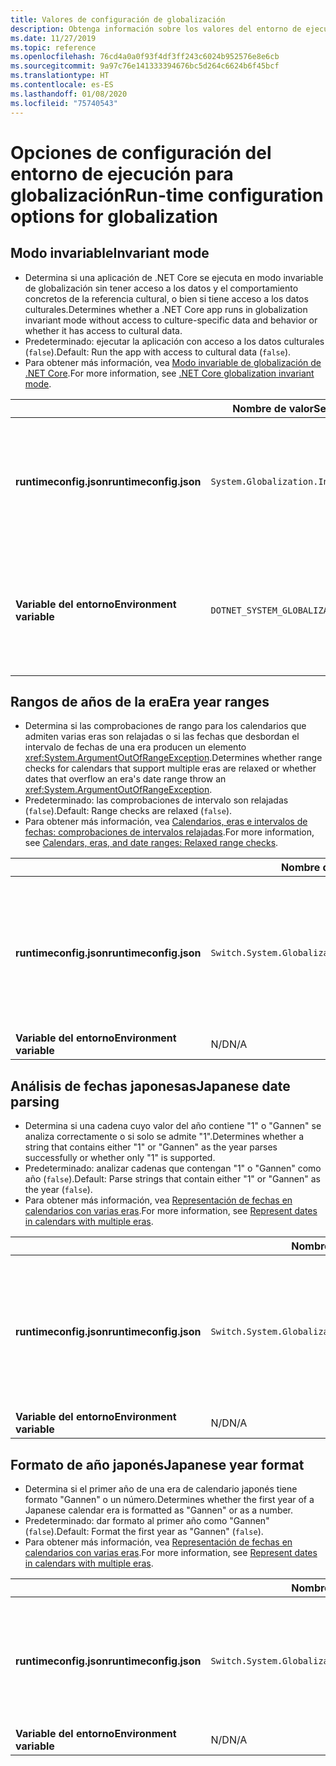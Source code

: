 ```yaml
---
title: Valores de configuración de globalización
description: Obtenga información sobre los valores del entorno de ejecución que configuran aspectos de globalización de una aplicación de .NET Core, por ejemplo, el procedimiento para analizar las fechas japonesas.
ms.date: 11/27/2019
ms.topic: reference
ms.openlocfilehash: 76cd4a0a0f93f4df3ff243c6024b952576e8e6cb
ms.sourcegitcommit: 9a97c76e141333394676bc5d264c6624b6f45bcf
ms.translationtype: HT
ms.contentlocale: es-ES
ms.lasthandoff: 01/08/2020
ms.locfileid: "75740543"
---
```

# <a name="run-time-configuration-options-for-globalization"></a><span data-ttu-id="e843b-103">Opciones de configuración del entorno de ejecución para globalización</span><span class="sxs-lookup"><span data-stu-id="e843b-103">Run-time configuration options for globalization</span></span>

## <a name="invariant-mode"></a><span data-ttu-id="e843b-104">Modo invariable</span><span class="sxs-lookup"><span data-stu-id="e843b-104">Invariant mode</span></span>

- <span data-ttu-id="e843b-105">Determina si una aplicación de .NET Core se ejecuta en modo invariable de globalización sin tener acceso a los datos y el comportamiento concretos de la referencia cultural, o bien si tiene acceso a los datos culturales.</span><span class="sxs-lookup"><span data-stu-id="e843b-105">Determines whether a .NET Core app runs in globalization invariant mode without access to culture-specific data and behavior or whether it has access to cultural data.</span></span>
- <span data-ttu-id="e843b-106">Predeterminado: ejecutar la aplicación con acceso a los datos culturales (`false`).</span><span class="sxs-lookup"><span data-stu-id="e843b-106">Default: Run the app with access to cultural data (`false`).</span></span>
- <span data-ttu-id="e843b-107">Para obtener más información, vea [Modo invariable de globalización de .NET Core](https://github.com/dotnet/runtime/blob/master/docs/design/features/globalization-invariant-mode.md).</span><span class="sxs-lookup"><span data-stu-id="e843b-107">For more information, see [.NET Core globalization invariant mode](https://github.com/dotnet/runtime/blob/master/docs/design/features/globalization-invariant-mode.md).</span></span>

| | <span data-ttu-id="e843b-108">Nombre de valor</span><span class="sxs-lookup"><span data-stu-id="e843b-108">Setting name</span></span> | <span data-ttu-id="e843b-109">Valores</span><span class="sxs-lookup"><span data-stu-id="e843b-109">Values</span></span> |
| - | - | - |
| <span data-ttu-id="e843b-110">**runtimeconfig.json**</span><span class="sxs-lookup"><span data-stu-id="e843b-110">**runtimeconfig.json**</span></span> | `System.Globalization.Invariant` | <span data-ttu-id="e843b-111">`false`: acceder a los datos culturales.</span><span class="sxs-lookup"><span data-stu-id="e843b-111">`false` - access to cultural data</span></span><br/><span data-ttu-id="e843b-112">`true`: ejecutar en modo invariable.</span><span class="sxs-lookup"><span data-stu-id="e843b-112">`true` - run in invariant mode</span></span> |
| <span data-ttu-id="e843b-113">**Variable del entorno**</span><span class="sxs-lookup"><span data-stu-id="e843b-113">**Environment variable**</span></span> | `DOTNET_SYSTEM_GLOBALIZATION_INVARIANT` | <span data-ttu-id="e843b-114">`0`: acceder a los datos culturales.</span><span class="sxs-lookup"><span data-stu-id="e843b-114">`0` - access to cultural data</span></span><br/><span data-ttu-id="e843b-115">`1`: ejecutar en modo invariable.</span><span class="sxs-lookup"><span data-stu-id="e843b-115">`1` - run in invariant mode</span></span> |

## <a name="era-year-ranges"></a><span data-ttu-id="e843b-116">Rangos de años de la era</span><span class="sxs-lookup"><span data-stu-id="e843b-116">Era year ranges</span></span>

- <span data-ttu-id="e843b-117">Determina si las comprobaciones de rango para los calendarios que admiten varias eras son relajadas o si las fechas que desbordan el intervalo de fechas de una era producen un elemento <xref:System.ArgumentOutOfRangeException>.</span><span class="sxs-lookup"><span data-stu-id="e843b-117">Determines whether range checks for calendars that support multiple eras are relaxed or whether dates that overflow an era's date range throw an <xref:System.ArgumentOutOfRangeException>.</span></span>
- <span data-ttu-id="e843b-118">Predeterminado: las comprobaciones de intervalo son relajadas (`false`).</span><span class="sxs-lookup"><span data-stu-id="e843b-118">Default: Range checks are relaxed (`false`).</span></span>
- <span data-ttu-id="e843b-119">Para obtener más información, vea [Calendarios, eras e intervalos de fechas: comprobaciones de intervalos relajadas](../../standard/datetime/working-with-calendars.md#calendars-eras-and-date-ranges-relaxed-range-checks).</span><span class="sxs-lookup"><span data-stu-id="e843b-119">For more information, see [Calendars, eras, and date ranges: Relaxed range checks](../../standard/datetime/working-with-calendars.md#calendars-eras-and-date-ranges-relaxed-range-checks).</span></span>

| | <span data-ttu-id="e843b-120">Nombre de valor</span><span class="sxs-lookup"><span data-stu-id="e843b-120">Setting name</span></span> | <span data-ttu-id="e843b-121">Valores</span><span class="sxs-lookup"><span data-stu-id="e843b-121">Values</span></span> |
| - | - | - |
| <span data-ttu-id="e843b-122">**runtimeconfig.json**</span><span class="sxs-lookup"><span data-stu-id="e843b-122">**runtimeconfig.json**</span></span> | `Switch.System.Globalization.EnforceJapaneseEraYearRanges` | <span data-ttu-id="e843b-123">`false`: comprobaciones de intervalos relajadas.</span><span class="sxs-lookup"><span data-stu-id="e843b-123">`false` - relaxed range checks</span></span><br/><span data-ttu-id="e843b-124">`true`: los desbordamientos causan una excepción.</span><span class="sxs-lookup"><span data-stu-id="e843b-124">`true` - overflows cause an exception</span></span> |
| <span data-ttu-id="e843b-125">**Variable del entorno**</span><span class="sxs-lookup"><span data-stu-id="e843b-125">**Environment variable**</span></span> | <span data-ttu-id="e843b-126">N/D</span><span class="sxs-lookup"><span data-stu-id="e843b-126">N/A</span></span> | <span data-ttu-id="e843b-127">N/D</span><span class="sxs-lookup"><span data-stu-id="e843b-127">N/A</span></span> |

## <a name="japanese-date-parsing"></a><span data-ttu-id="e843b-128">Análisis de fechas japonesas</span><span class="sxs-lookup"><span data-stu-id="e843b-128">Japanese date parsing</span></span>

- <span data-ttu-id="e843b-129">Determina si una cadena cuyo valor del año contiene "1" o "Gannen" se analiza correctamente o si solo se admite "1".</span><span class="sxs-lookup"><span data-stu-id="e843b-129">Determines whether a string that contains either "1" or "Gannen" as the year parses successfully or whether only "1" is supported.</span></span>
- <span data-ttu-id="e843b-130">Predeterminado: analizar cadenas que contengan "1" o "Gannen" como año (`false`).</span><span class="sxs-lookup"><span data-stu-id="e843b-130">Default: Parse strings that contain either "1" or "Gannen" as the year (`false`).</span></span>
- <span data-ttu-id="e843b-131">Para obtener más información, vea [Representación de fechas en calendarios con varias eras](../../standard/datetime/working-with-calendars.md#represent-dates-in-calendars-with-multiple-eras).</span><span class="sxs-lookup"><span data-stu-id="e843b-131">For more information, see [Represent dates in calendars with multiple eras](../../standard/datetime/working-with-calendars.md#represent-dates-in-calendars-with-multiple-eras).</span></span>

| | <span data-ttu-id="e843b-132">Nombre de valor</span><span class="sxs-lookup"><span data-stu-id="e843b-132">Setting name</span></span> | <span data-ttu-id="e843b-133">Valores</span><span class="sxs-lookup"><span data-stu-id="e843b-133">Values</span></span> |
| - | - | - |
| <span data-ttu-id="e843b-134">**runtimeconfig.json**</span><span class="sxs-lookup"><span data-stu-id="e843b-134">**runtimeconfig.json**</span></span> | `Switch.System.Globalization.EnforceLegacyJapaneseDateParsing` | <span data-ttu-id="e843b-135">`false`: se admite "Gannen" o "1".</span><span class="sxs-lookup"><span data-stu-id="e843b-135">`false` - "Gannen" or "1" is supported</span></span><br/><span data-ttu-id="e843b-136">`true`: solo se admite "1".</span><span class="sxs-lookup"><span data-stu-id="e843b-136">`true` - only "1" is supported</span></span> |
| <span data-ttu-id="e843b-137">**Variable del entorno**</span><span class="sxs-lookup"><span data-stu-id="e843b-137">**Environment variable**</span></span> | <span data-ttu-id="e843b-138">N/D</span><span class="sxs-lookup"><span data-stu-id="e843b-138">N/A</span></span> | <span data-ttu-id="e843b-139">N/D</span><span class="sxs-lookup"><span data-stu-id="e843b-139">N/A</span></span> |

## <a name="japanese-year-format"></a><span data-ttu-id="e843b-140">Formato de año japonés</span><span class="sxs-lookup"><span data-stu-id="e843b-140">Japanese year format</span></span>

- <span data-ttu-id="e843b-141">Determina si el primer año de una era de calendario japonés tiene formato "Gannen" o un número.</span><span class="sxs-lookup"><span data-stu-id="e843b-141">Determines whether the first year of a Japanese calendar era is formatted as "Gannen" or as a number.</span></span>
- <span data-ttu-id="e843b-142">Predeterminado: dar formato al primer año como "Gannen" (`false`).</span><span class="sxs-lookup"><span data-stu-id="e843b-142">Default: Format the first year as "Gannen" (`false`).</span></span>
- <span data-ttu-id="e843b-143">Para obtener más información, vea [Representación de fechas en calendarios con varias eras](../../standard/datetime/working-with-calendars.md#represent-dates-in-calendars-with-multiple-eras).</span><span class="sxs-lookup"><span data-stu-id="e843b-143">For more information, see [Represent dates in calendars with multiple eras](../../standard/datetime/working-with-calendars.md#represent-dates-in-calendars-with-multiple-eras).</span></span>

| | <span data-ttu-id="e843b-144">Nombre de valor</span><span class="sxs-lookup"><span data-stu-id="e843b-144">Setting name</span></span> | <span data-ttu-id="e843b-145">Valores</span><span class="sxs-lookup"><span data-stu-id="e843b-145">Values</span></span> |
| - | - | - |
| <span data-ttu-id="e843b-146">**runtimeconfig.json**</span><span class="sxs-lookup"><span data-stu-id="e843b-146">**runtimeconfig.json**</span></span> | `Switch.System.Globalization.FormatJapaneseFirstYearAsANumber` | <span data-ttu-id="e843b-147">`false`: dar formato como "Gannen".</span><span class="sxs-lookup"><span data-stu-id="e843b-147">`false` - format as "Gannen"</span></span><br/><span data-ttu-id="e843b-148">`true`: dar formato como número.</span><span class="sxs-lookup"><span data-stu-id="e843b-148">`true` - format as number</span></span> |
| <span data-ttu-id="e843b-149">**Variable del entorno**</span><span class="sxs-lookup"><span data-stu-id="e843b-149">**Environment variable**</span></span> | <span data-ttu-id="e843b-150">N/D</span><span class="sxs-lookup"><span data-stu-id="e843b-150">N/A</span></span> | <span data-ttu-id="e843b-151">N/D</span><span class="sxs-lookup"><span data-stu-id="e843b-151">N/A</span></span> |

